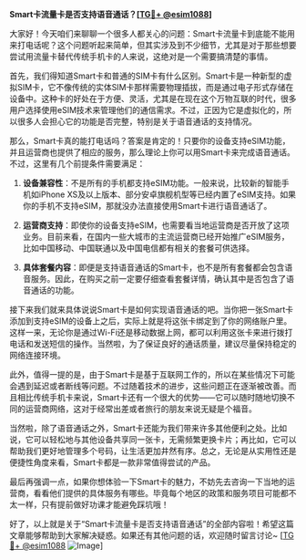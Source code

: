 **Smart卡流量卡是否支持语音通话？[[TG💪+ @esim1088](https://t.me/s/esim1088)]**

大家好！今天咱们来聊聊一个很多人都关心的问题：Smart卡流量卡到底能不能用来打电话呢？这个问题听起来简单，但其实涉及到不少细节，尤其是对于那些想要尝试用流量卡替代传统手机卡的人来说，这绝对是一个需要搞清楚的事情。

首先，我们得知道Smart卡和普通的SIM卡有什么区别。Smart卡是一种新型的虚拟SIM卡，它不像传统的实体SIM卡那样需要物理插拔，而是通过电子形式存储在设备中。这种卡的好处在于方便、灵活，尤其是在现在这个万物互联的时代，很多用户选择使用eSIM技术来管理他们的通信需求。不过，正因为它是虚拟化的，所以很多人会担心它的功能是否完整，特别是关于语音通话的支持情况。

那么，Smart卡真的能打电话吗？答案是肯定的！只要你的设备支持eSIM功能，并且运营商也提供了相应的服务，那么理论上你可以用Smart卡来完成语音通话。不过，这里有几个前提条件需要满足：

1. **设备兼容性**：不是所有的手机都支持eSIM功能。一般来说，比较新的智能手机如iPhone XS及以上版本、部分安卓旗舰机型等已经内置了eSIM支持。如果你的手机不支持eSIM，那就没办法直接使用Smart卡进行语音通话了。

2. **运营商支持**：即使你的设备支持eSIM，也需要看当地运营商是否开放了这项业务。目前来看，在国内一些大城市的主流运营商已经开始推广eSIM服务，比如中国移动、中国联通以及中国电信都有相关的套餐可供选择。

3. **具体套餐内容**：即便是支持语音通话的Smart卡，也不是所有套餐都会包含语音服务。因此，在购买之前一定要仔细查看套餐详情，确认其中是否包含了语音通话的功能。

接下来我们就来具体说说Smart卡是如何实现语音通话的吧。当你把一张Smart卡添加到支持eSIM的设备上之后，实际上就是将这张卡绑定到了你的网络账户里。这样一来，无论你是通过Wi-Fi还是移动数据上网，都可以利用这张卡来进行拨打电话和发送短信的操作。当然啦，为了保证良好的通话质量，建议尽量保持稳定的网络连接环境。

此外，值得一提的是，由于Smart卡是基于互联网工作的，所以在某些情况下可能会遇到延迟或者断线等问题。不过随着技术的进步，这些问题正在逐渐被改善。而且相比传统手机卡来说，Smart卡还有一个很大的优势——它可以随时随地切换不同的运营商网络，这对于经常出差或者旅行的朋友来说无疑是个福音。

当然啦，除了语音通话之外，Smart卡还能为我们带来许多其他便利之处。比如说，它可以轻松地与其他设备共享同一张卡，无需频繁更换卡片；再比如，它可以帮助我们更好地管理多个号码，让生活更加井然有序。总之，无论是从实用性还是便捷性角度来看，Smart卡都是一款非常值得尝试的产品。

最后再强调一点，如果你想体验一下Smart卡的魅力，不妨先去咨询一下当地的运营商，看看他们提供的具体服务有哪些。毕竟每个地区的政策和服务项目可能都不太一样，只有提前做好功课才能避免踩坑哦！

好了，以上就是关于“Smart卡流量卡是否支持语音通话”的全部内容啦！希望这篇文章能够帮助到大家解决疑惑。如果还有其他问题的话，欢迎随时留言讨论~ [[TG💪+ @esim1088](https://t.me/s/esim1088) ![Image](https://i.postimg.cc/4NQfJmqS/Snipaste-2025-05-13-00-14-12.png)]